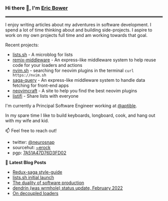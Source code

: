 ### Hi there 👋, I'm [Eric Bower](https://erock.io)

<hr style="border:2px solid gray"> </hr>

I enjoy writing articles about my adventures in software development.  I spend
a lot of time thinking about and building side-projects.  I aspire to work on
my own projects full time and am working towards that goal.

Recent projects:

- [lists.sh](https://lists.sh) - A microblog for lists
- [remix-middleware](https://github.com/neurosnap/remix-middleware) -
  An express-like middleware system to help reuse code for your loaders and actions
- [nvim.sh](https://nvim.sh) - searching for neovim plugins in the terminal
  `curl https://nvim.sh`
- [saga-query](https://github.com/neurosnap/saga-query) - An express-like
  middleware system to handle data fetching for front-end apps
- [neovimcraft](https://neovimcraft.com) - A site to help you find the best
  neovim plugins
- [listifi](https://listifi.app) - Share lists with everyone

I'm currently a Principal Software Engineer working at
[@aptible](https://aptible.com).

In my spare time I like to build keyboards, longboard, cook, and hang out with
my wife and kid.

📫 Feel free to reach out!

- twitter: [@neurosnap](https://twitter.com/neurosnap)
- sourcehut: [~erock](https://git.sr.ht/~erock)
- pgp: [7A51A47D76D3FD02](https://erock.io/publickey.txt)

📕 **Latest Blog Posts**

<!-- BLOG-POST-LIST:START -->
- [Redux-saga style-guide](https://erock.io/2022/05/03/redux-saga-style-guide.html)
- [lists.sh initial launch](https://erock.io/2022/04/25/lists-launch.html)
- [The duality of software production](https://erock.io/2022/02/17/the-duality-of-software-production.html)
- [dendrin &lpar;was wrmhole&rpar; status update, February 2022](https://erock.io/2022/02/09/dendrin-status-update-feb-2022.html)
- [On decoupled loaders](https://erock.io/2022/01/21/on-decoupled-loaders.html)
<!-- BLOG-POST-LIST:END -->
